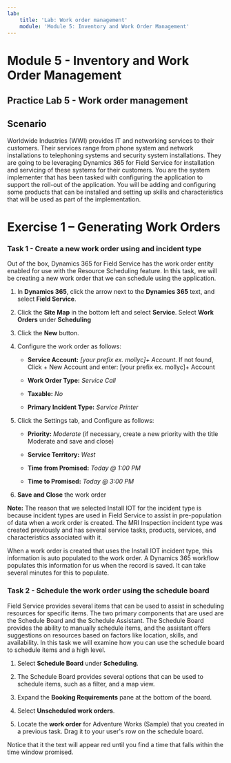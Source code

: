 ```yaml
---
lab:
    title: 'Lab: Work order management'
    module: 'Module 5: Inventory and Work Order Management'
---
```


Module 5 - Inventory and Work Order Management
=====================
## Practice Lab 5 - Work order management

## Scenario

Worldwide Industries (WWI) provides IT and networking services to their
customers. Their services range from phone system and network installations to
telephoning systems and security system installations. They are going to be
leveraging Dynamics 365 for Field Service for installation and servicing of
these systems for their customers. You are the system implementer that has been
tasked with configuring the application to support the roll-out of the
application. You will be adding and configuring some products that can be
installed and setting up skills and characteristics that will be used as part of
the implementation.

Exercise 1 – Generating Work Orders
===================================

### Task 1 - Create a new work order using and incident type

Out of the box, Dynamics 365 for Field Service has the work order entity enabled
for use with the Resource Scheduling feature. In this task, we will be creating
a new work order that we can schedule using the application.

1.  In **Dynamics 365**, click the arrow next to the **Dynamics 365** text, and
    select **Field Service**.

2.  Click the **Site Map** in the bottom left and select **Service**.  Select **Work Orders** under **Scheduling**

3.  Click the **New** button.

4.  Configure the work order as follows:

    -   **Service Account:** *[your prefix ex. mollyc]+ Account*.  If not found, Click + New Account and enter: [your prefix ex. mollyc]+ Account

    -   **Work Order Type:** *Service Call*

    -   **Taxable:** *No*

    -   **Primary Incident Type:** *Service Printer*

5.  Click the Settings tab, and Configure as follows:

    -   **Priority:** *Moderate* (if necessary, create a new priority with the
        title Moderate and save and close)

    -   **Service Territory:** *West*

    -   **Time from Promised:** *Today \@ 1:00 PM*

    -   **Time to Promised:** *Today \@ 3:00 PM*

6.  **Save and Close** the work order

**Note:** The reason that we selected Install IOT for the incident type is
because incident types are used in Field Service to assist in pre-population
of data when a work order is created. The MRI Inspection incident type was
created previously and has several service tasks, products, services, and
characteristics associated with it.

When a work order is created that uses the Install IOT incident type, this
information is auto populated to the work order. A Dynamics 365 workflow populates this information for us when
the record is saved. It can take several minutes for this to populate.

### Task 2 - Schedule the work order using the schedule board

Field Service provides several items that can be used to assist in scheduling
resources for specific items. The two primary components that are used are the
Schedule Board and the Schedule Assistant. The Schedule Board provides the
ability to manually schedule items, and the assistant offers suggestions on
resources based on factors like location, skills, and availability. In this task
we will examine how you can use the schedule board to schedule items and a high
level.

1.  Select **Schedule Board** under **Scheduling**.

2.  The Schedule Board provides several options that can be used to schedule
    items, such as a filter, and a map view.

3.  Expand the **Booking Requirements** pane at the bottom of the board.

4.  Select **Unscheduled work orders**.

5.  Locate the **work order** for Adventure Works (Sample) that you created in a
    previous task. Drag it to your user's row on the schedule board.

Notice that it the text will appear red until you find a time that falls
within the time window promised.
